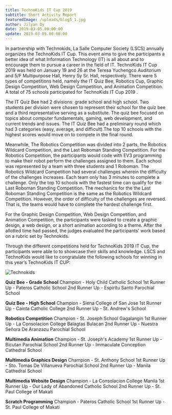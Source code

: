 ```yaml
---
title: TechnoKids IT Cup 2019
subtitle: Short Activity Report 
featuredImage: /uploads/blog5_1.jpg
author: Jilyan Dy
date: 2019-03-05.00:00:00
update: 2019-03-05.00:00:00
---
```


In partnership with Technokids, La Salle Computer Society (LSCS) annually organizes the TechnoKids IT Cup. This event aims to give the participants a better idea of what Information Technology (IT) is all about and to encourage them to pursue a career in the field of IT. TechnoKids IT Cup 2019 was held on January 19 and 26 at the Teresa Yuchengco Auditorium and 5/F Multipurpose Hall, Henry Sy Sr. Hall, respectively. There were 5 types of competitions held, namely the IT Quiz Bee, Robotics Cup, Graphic Design Competition, Web Design Competition, and Animation Competition. A total of 75 schools participated for TechnoKids IT Cup 2019 .

The IT Quiz Bee had 2 divisions: grade school and high school. Two students per division were chosen to represent their school for the quiz bee and a third representative serving as a substitute. The quiz bee focused on topics about computer fundamentals, gaming, web development, and current trends and issues. The IT Quiz Bee had a preliminary round which had 3 categories (easy, average, and difficult).The top 10 schools with the highest scores would move on to compete in the final round.

Meanwhile, The Robotics Competition was divided into 2 parts, the Robotics Wildcard Competition, and the Last Roboman Standing Competition. For the Robotics Competition, the participants would code with EV3 programming to make their robot perform the challenges assigned to them. Each school was represented by a team with three students and 1 Roboman. The Robotics Wildcard Competition had several challenges wherein the difficulty of the challenges increases. Each team only has 3 minutes to complete a challenge. Only the top 10 schools with the fastest time can qualify for the Last Roboman Standing Competition. The mechanics for the the Last Roboman Standing Competition is the same as the Robotics Wildcard Competition. However, the order of difficulty of the challenges are reversed. That is, the teams would have to complete the hardest challenge first.

For the Graphic Design Competition, Web Design Competition, and Animation Competition, the participants were tasked to create a graphic design, a web design, or a short animation according to a theme. After the allotted time had passed, the judges evaluated the participants’ work based on a rubric set by Technokids.

Through the different competitions held for TechnoKids 2019 IT Cup, the participants were able to to showcase their skills and knowledge. LSCS and TechnoKids would like to congratulate the following schools for winning in this year’s TechnoKids IT CUP:

![Technokids](/uploads/blog5_2.jpg)

**Quiz Bee - Grade School**
Champion - Holy Child Catholic School
1st Runner Up - Pateros Catholic School
2nd Runner Up - Espiritu Santo Parochial School

**Quiz Bee - High School**
Champion - Siena College of San Jose
1st Runner Up - Cainta Catholic College
2nd Runner Up - St. Andrew's School

**Robotics Competition**
Champion - St. Joseph School Gagalangin
1st Runner Up - La Consolacion College Balagtas Bulacan
2nd Runner Up - Nuestra Señora De Aranzazu Parochial School

**Multimedia Animation**
Champion - St. Joseph's Academy
1st Runner Up - Bicutan Parochial School
2nd Runner Up - Immaculate Conception Cathedral School

**Multimedia Graphics Design**
Champion - St. Anthony School
1st Runner Up - Sto. Tomas De Villanueva Parochial School
2nd Runner Up - Manila Cathedral School

**Multimedia Website Design**
Champion - La Consolacion College Manila
1st Runner Up - Our Lady of Abandoned Catholic School
2nd Runner Up - St. Paul College of Makati

**Scratch Programming**
Champion - Pateros Catholic School
1st Runner Up - St. Paul College of Makati 